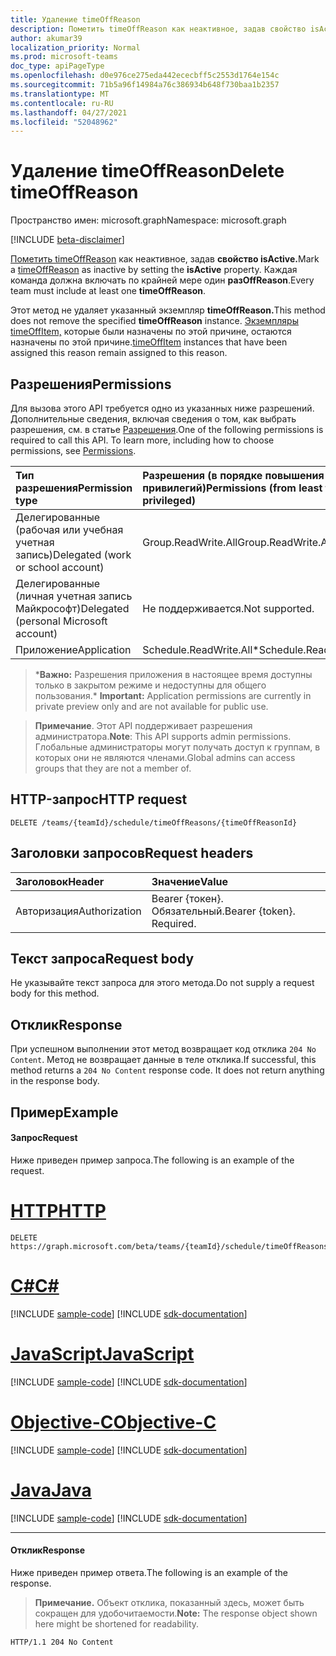```yaml
---
title: Удаление timeOffReason
description: Пометить timeOffReason как неактивное, задав свойство isActive.
author: akumar39
localization_priority: Normal
ms.prod: microsoft-teams
doc_type: apiPageType
ms.openlocfilehash: d0e976ce275eda442ececbff5c2553d1764e154c
ms.sourcegitcommit: 71b5a96f14984a76c386934b648f730baa1b2357
ms.translationtype: MT
ms.contentlocale: ru-RU
ms.lasthandoff: 04/27/2021
ms.locfileid: "52048962"
---
```

# <a name="delete-timeoffreason"></a><span data-ttu-id="b2a7a-103">Удаление timeOffReason</span><span class="sxs-lookup"><span data-stu-id="b2a7a-103">Delete timeOffReason</span></span>

<span data-ttu-id="b2a7a-104">Пространство имен: microsoft.graph</span><span class="sxs-lookup"><span data-stu-id="b2a7a-104">Namespace: microsoft.graph</span></span>

[!INCLUDE [beta-disclaimer](../../includes/beta-disclaimer.md)]

<span data-ttu-id="b2a7a-105">[Пометить timeOffReason](../resources/timeoffreason.md) как неактивное, задав **свойство isActive.**</span><span class="sxs-lookup"><span data-stu-id="b2a7a-105">Mark a [timeOffReason](../resources/timeoffreason.md) as inactive by setting the **isActive** property.</span></span> <span data-ttu-id="b2a7a-106">Каждая команда должна включать по крайней мере один **разOffReason**.</span><span class="sxs-lookup"><span data-stu-id="b2a7a-106">Every team must include at least one **timeOffReason**.</span></span>

<span data-ttu-id="b2a7a-107">Этот метод не удаляет указанный экземпляр **timeOffReason.**</span><span class="sxs-lookup"><span data-stu-id="b2a7a-107">This method does not remove the specified **timeOffReason** instance.</span></span> <span data-ttu-id="b2a7a-108">[Экземпляры timeOffItem,](../resources/timeoffitem.md) которые были назначены по этой причине, остаются назначены по этой причине.</span><span class="sxs-lookup"><span data-stu-id="b2a7a-108">[timeOffItem](../resources/timeoffitem.md) instances that have been assigned this reason remain assigned to this reason.</span></span>

## <a name="permissions"></a><span data-ttu-id="b2a7a-109">Разрешения</span><span class="sxs-lookup"><span data-stu-id="b2a7a-109">Permissions</span></span>

<span data-ttu-id="b2a7a-p103">Для вызова этого API требуется одно из указанных ниже разрешений. Дополнительные сведения, включая сведения о том, как выбрать разрешения, см. в статье [Разрешения](/graph/permissions-reference).</span><span class="sxs-lookup"><span data-stu-id="b2a7a-p103">One of the following permissions is required to call this API. To learn more, including how to choose permissions, see [Permissions](/graph/permissions-reference).</span></span>

|<span data-ttu-id="b2a7a-112">Тип разрешения</span><span class="sxs-lookup"><span data-stu-id="b2a7a-112">Permission type</span></span>      | <span data-ttu-id="b2a7a-113">Разрешения (в порядке повышения привилегий)</span><span class="sxs-lookup"><span data-stu-id="b2a7a-113">Permissions (from least to most privileged)</span></span>              |
|:--------------------|:---------------------------------------------------------|
|<span data-ttu-id="b2a7a-114">Делегированные (рабочая или учебная учетная запись)</span><span class="sxs-lookup"><span data-stu-id="b2a7a-114">Delegated (work or school account)</span></span> | <span data-ttu-id="b2a7a-115">Group.ReadWrite.All</span><span class="sxs-lookup"><span data-stu-id="b2a7a-115">Group.ReadWrite.All</span></span>    |
|<span data-ttu-id="b2a7a-116">Делегированные (личная учетная запись Майкрософт)</span><span class="sxs-lookup"><span data-stu-id="b2a7a-116">Delegated (personal Microsoft account)</span></span> | <span data-ttu-id="b2a7a-117">Не поддерживается.</span><span class="sxs-lookup"><span data-stu-id="b2a7a-117">Not supported.</span></span>    |
|<span data-ttu-id="b2a7a-118">Приложение</span><span class="sxs-lookup"><span data-stu-id="b2a7a-118">Application</span></span> | <span data-ttu-id="b2a7a-119">Schedule.ReadWrite.All\*</span><span class="sxs-lookup"><span data-stu-id="b2a7a-119">Schedule.ReadWrite.All\*</span></span> |

><span data-ttu-id="b2a7a-120">\***Важно:** Разрешения приложения в настоящее время доступны только в закрытом режиме и недоступны для общего пользования.</span><span class="sxs-lookup"><span data-stu-id="b2a7a-120">\* **Important:** Application permissions are currently in private preview only and are not available for public use.</span></span>

> <span data-ttu-id="b2a7a-121">**Примечание**. Этот API поддерживает разрешения администратора.</span><span class="sxs-lookup"><span data-stu-id="b2a7a-121">**Note**: This API supports admin permissions.</span></span> <span data-ttu-id="b2a7a-122">Глобальные администраторы могут получать доступ к группам, в которых они не являются членами.</span><span class="sxs-lookup"><span data-stu-id="b2a7a-122">Global admins can access groups that they are not a member of.</span></span>

## <a name="http-request"></a><span data-ttu-id="b2a7a-123">HTTP-запрос</span><span class="sxs-lookup"><span data-stu-id="b2a7a-123">HTTP request</span></span>

<!-- { "blockType": "ignored" } -->

```http
DELETE /teams/{teamId}/schedule/timeOffReasons/{timeOffReasonId}
```

## <a name="request-headers"></a><span data-ttu-id="b2a7a-124">Заголовки запросов</span><span class="sxs-lookup"><span data-stu-id="b2a7a-124">Request headers</span></span>

| <span data-ttu-id="b2a7a-125">Заголовок</span><span class="sxs-lookup"><span data-stu-id="b2a7a-125">Header</span></span>       | <span data-ttu-id="b2a7a-126">Значение</span><span class="sxs-lookup"><span data-stu-id="b2a7a-126">Value</span></span> |
|:---------------|:--------|
| <span data-ttu-id="b2a7a-127">Авторизация</span><span class="sxs-lookup"><span data-stu-id="b2a7a-127">Authorization</span></span>  | <span data-ttu-id="b2a7a-p105">Bearer {токен}. Обязательный.</span><span class="sxs-lookup"><span data-stu-id="b2a7a-p105">Bearer {token}. Required.</span></span>  |

## <a name="request-body"></a><span data-ttu-id="b2a7a-130">Текст запроса</span><span class="sxs-lookup"><span data-stu-id="b2a7a-130">Request body</span></span>
<span data-ttu-id="b2a7a-131">Не указывайте текст запроса для этого метода.</span><span class="sxs-lookup"><span data-stu-id="b2a7a-131">Do not supply a request body for this method.</span></span>

## <a name="response"></a><span data-ttu-id="b2a7a-132">Отклик</span><span class="sxs-lookup"><span data-stu-id="b2a7a-132">Response</span></span>

<span data-ttu-id="b2a7a-p106">При успешном выполнении этот метод возвращает код отклика `204 No Content`. Метод не возвращает данные в теле отклика.</span><span class="sxs-lookup"><span data-stu-id="b2a7a-p106">If successful, this method returns a `204 No Content` response code. It does not return anything in the response body.</span></span>

## <a name="example"></a><span data-ttu-id="b2a7a-135">Пример</span><span class="sxs-lookup"><span data-stu-id="b2a7a-135">Example</span></span>

#### <a name="request"></a><span data-ttu-id="b2a7a-136">Запрос</span><span class="sxs-lookup"><span data-stu-id="b2a7a-136">Request</span></span>

<span data-ttu-id="b2a7a-137">Ниже приведен пример запроса.</span><span class="sxs-lookup"><span data-stu-id="b2a7a-137">The following is an example of the request.</span></span>

# <a name="http"></a>[<span data-ttu-id="b2a7a-138">HTTP</span><span class="sxs-lookup"><span data-stu-id="b2a7a-138">HTTP</span></span>](#tab/http)
<!-- {
  "blockType": "request",
  "name": "timeoffreason-delete"
}-->
```http
DELETE https://graph.microsoft.com/beta/teams/{teamId}/schedule/timeOffReasons/{timeOffReasonId}
```
# <a name="c"></a>[<span data-ttu-id="b2a7a-139">C#</span><span class="sxs-lookup"><span data-stu-id="b2a7a-139">C#</span></span>](#tab/csharp)
[!INCLUDE [sample-code](../includes/snippets/csharp/timeoffreason-delete-csharp-snippets.md)]
[!INCLUDE [sdk-documentation](../includes/snippets/snippets-sdk-documentation-link.md)]

# <a name="javascript"></a>[<span data-ttu-id="b2a7a-140">JavaScript</span><span class="sxs-lookup"><span data-stu-id="b2a7a-140">JavaScript</span></span>](#tab/javascript)
[!INCLUDE [sample-code](../includes/snippets/javascript/timeoffreason-delete-javascript-snippets.md)]
[!INCLUDE [sdk-documentation](../includes/snippets/snippets-sdk-documentation-link.md)]

# <a name="objective-c"></a>[<span data-ttu-id="b2a7a-141">Objective-C</span><span class="sxs-lookup"><span data-stu-id="b2a7a-141">Objective-C</span></span>](#tab/objc)
[!INCLUDE [sample-code](../includes/snippets/objc/timeoffreason-delete-objc-snippets.md)]
[!INCLUDE [sdk-documentation](../includes/snippets/snippets-sdk-documentation-link.md)]

# <a name="java"></a>[<span data-ttu-id="b2a7a-142">Java</span><span class="sxs-lookup"><span data-stu-id="b2a7a-142">Java</span></span>](#tab/java)
[!INCLUDE [sample-code](../includes/snippets/java/timeoffreason-delete-java-snippets.md)]
[!INCLUDE [sdk-documentation](../includes/snippets/snippets-sdk-documentation-link.md)]

---


#### <a name="response"></a><span data-ttu-id="b2a7a-143">Отклик</span><span class="sxs-lookup"><span data-stu-id="b2a7a-143">Response</span></span>

<span data-ttu-id="b2a7a-144">Ниже приведен пример ответа.</span><span class="sxs-lookup"><span data-stu-id="b2a7a-144">The following is an example of the response.</span></span> 

><span data-ttu-id="b2a7a-145">**Примечание.** Объект отклика, показанный здесь, может быть сокращен для удобочитаемости.</span><span class="sxs-lookup"><span data-stu-id="b2a7a-145">**Note:** The response object shown here might be shortened for readability.</span></span>
<!-- {
  "blockType": "response",
  "truncated": true,
  "@odata.type": "microsoft.graph.None"
} -->

```http
HTTP/1.1 204 No Content
```

<!-- uuid: 8fcb5dbc-d5aa-4681-8e31-b001d5168d79
2015-10-25 14:57:30 UTC -->
<!--
{
  "type": "#page.annotation",
  "description": "Marks a timeOffReason as inactive",
  "keywords": "",
  "section": "documentation",
  "tocPath": "",
  "suppressions": [
  ]
}
-->


